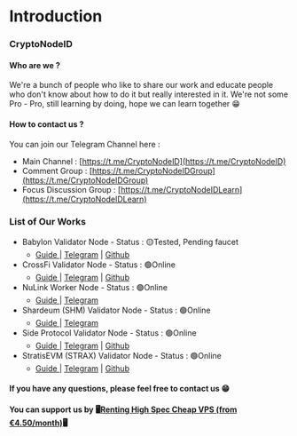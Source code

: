 # Introduction

### CryptoNodeID

#### Who are we ?

We're a bunch of people who like to share our work and educate people who don't know about how to do it but really interested in it. We're not some Pro - Pro, still learning by doing, hope we can learn together 😁

#### How to contact us ?

You can join our Telegram Channel here :

* Main Channel : [https://t.me/CryptoNodeID](https://t.me/CryptoNodeID)
* Comment Group : [https://t.me/CryptoNodeIDGroup](https://t.me/CryptoNodeIDGroup)
* Focus Discussion Group : [https://t.me/CryptoNodeIDLearn](https://t.me/CryptoNodeIDLearn)

### List of Our Works

* Babylon Validator Node - Status : 🟡Tested, Pending faucet
  * [Guide ](testnets/babylon.md)| [Telegram](https://t.me/CryptoNodeID/31) | [Github](https://github.com/CryptoNodeID/babylon)
* CrossFi Validator Node - Status : 🟢Online
  * [Guide ](testnets/crossfi/)| [Telegram](https://t.me/CryptoNodeID/44) | [Github](https://github.com/CryptoNodeID/crossfi)
* NuLink Worker Node - Status : 🟢Online
  * [Guide ](testnets/nulink.md)| [Telegram](https://t.me/CryptoNodeID/21)
* Shardeum (SHM) Validator Node - Status : 🟢Online
  * [Guide ](testnets/shardeum.md)| [Telegram](https://t.me/CryptoNodeID/9)
* Side Protocol Validator Node - Status : 🟢Online
  * [Guide ](testnets/side-protocol.md)| [Telegram](https://t.me/CryptoNodeID/24) | [Github](https://github.com/CryptoNodeID/side)
* StratisEVM (STRAX) Validator Node - Status : 🟢Online
  * [Guide ](testnets/stratis-evm.md)| [Telegram](https://t.me/CryptoNodeID/8) | [Github](https://github.com/CryptoNodeID/stratisEVM)



#### If you have any questions, please feel free to contact us 😁

#### You can support us by 🖥️[Renting High Spec Cheap VPS (from €4.50/month)](https://www.jdoqocy.com/4q65iqzwqyDFEFFELFINDFHIMIHNM?sid=telegram)🖥️

